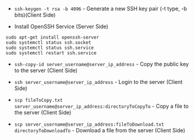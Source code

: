 * `ssh-keygen -t rsa -b 4096` - Generate a new SSH key pair (-t type, -b bits)(Client Side)

* Install OpenSSH Service (Server Side)
```
sudo apt-get install openssh-server
sudo systemctl status ssh.socket
sudo systemctl status ssh.service
sudo systemctl restart ssh.service
```
* `ssh-copy-id server_username@server_ip_address` - Copy the public key to the server (Client Side)
* `ssh server_username@server_ip_address` - Login to the server (Client Side)

* `scp fileToCopy.txt server_username@server_ip_address:directoryToCopyTo` - Copy a file to the server (Client Side)
* `scp server_username@server_ip_address:fileToDownload.txt directoryToDownloadTo` - Download a file from the server (Client Side)